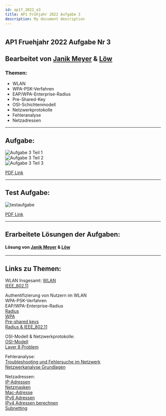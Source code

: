 ```yaml
---
id: ap1f_2022_a3
title: AP1 Frühjahr 2022 Aufgabe 3
description: My document description
---
```


#
## AP1 Fruehjahr 2022 Aufgabe Nr 3

## Bearbeitet von [Janik Meyer](../ap1f_2022/solution/ap1f_2022_a3_solution.md) & [Löw](../ap1f_2022/solution/ap1f_2022_a3_solution.md)

### Themen:

* WLAN
* WPA-PSK-Verfahren
* EAP/WPA-Enterprise-Radius
* Pre-Shared-Key
* OSI-Schichtenmodell
* Netzwerkprotokolle
* Fehleranalyse
* Netzadressen

----

## Aufgabe:

![Aufgabe 3 Teil 1](/img/AP1_2022_Frühjahr-08.jpg)  
![Aufgabe 3 Teil 2](/img/AP1_2022_Frühjahr-09.jpg)  
![Aufgabe 3 Teil 3](/img/AP1_2022_Frühjahr-10.jpg)  

[PDF Link](https://studentcloud.bbw-suedhessen.de/index.php/apps/files?dir=/FIAE2023-shared/100_Ausbildung/100_Pr%C3%BCfungsvorbereitung/AP1/alte_Pr%C3%BCfungen/Fruehjahr_2022&openfile=2431004)  

----

## Test Aufgabe:

![testaufgabe](/img/Aufgaben_für_Gruppe_Holldack-1.jpg)  

[PDF Link](https://studentcloud.bbw-suedhessen.de/index.php/apps/files?dir=/FIAE2023-shared/100_Ausbildung/100_Pr%C3%BCfungsvorbereitung/AP1/Musterl%C3%B6sungen/Fruehjahr_2022_Nr3_Meyer&openfile=2430476)

----

## Erarbeitete Lösungen der Aufgaben:

#### Lösung von [Janik Meyer](../ap1f_2022/solution/ap1f_2022_a3_solution.md) & [Löw](../ap1f_2022/solution/ap1f_2022_a3_solution.md)

----

## Links zu Themen:

WLAN Insgesamt:
[WLAN](https://ausbildung-in-der-it.de/lexikon/wlan)  
[IEEE_802.11](https://de.wikipedia.org/wiki/IEEE_802.11)  

Authentifizierung von Nutzern im WLAN  
WPA-PSK-Verfahren  
EAP/WPA-Enterprise-Radius  
[Radius](https://ausbildung-in-der-it.de/lexikon/radius)  
[WPA](https://ausbildung-in-der-it.de/lexikon/wpa)  
[Pre-shared keys](https://www.security-insider.de/was-ist-ein-pre-shared-key-psk-a-792430/)  
[Radius & IEEE_802.11](https://www.elektronik-kompendium.de/sites/net/1409281.htm)  

OSI-Modell & Netzwerkprotokolle:  
[OSI-Modell](https://ausbildung-in-der-it.de/lexikon/osi-modell)  
[Layer 8 Problem](https://www.ionos.de/digitalguide/server/sicherheit/layer-8-problem/)  

Fehleranalyse:  
[Troubleshooting und Fehlersuche im Netzwerk](https://www.elektronik-kompendium.de/sites/net/1512011.htm)  
[Netzwerkanalyse Grundlagen](https://www.nwlab.net/guide2na/netzwerkanalyse-grundlagen.html)  

Netzadressen:  
[IP-Adressen](https://de.wikipedia.org/wiki/IP-Adresse)  
[Netzmasken](https://de.wikipedia.org/wiki/Netzmaske)  
[Mac-Adresse](https://ausbildung-in-der-it.de/lexikon/mac-adresse)  
[IPv6 Adressen](https://www.elektronik-kompendium.de/sites/net/1902111.htm)  
[IPv4 Adressen berechnen](https://www.itslot.de/2013/06/ipv4-netzwerkadresse-berechnen.html)  
[Subnetting](https://www.fachinformatiker.de/topic/156707-subnetting-broadcastadresse-berechnen/)  
